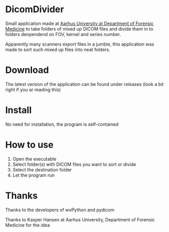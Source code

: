 # DicomDivider
Small application made at [Aarhus University at Department of Forensic Medicine](https://forensic.au.dk/) to take folders of mixed up DICOM files and divide them in to folders denpendend on FOV, kernel and series number.

Apparently many scanners export files in a jumble, this application was made to sort such mixed up files into neat folders.

# Download 

The latest version of the application can be found under releases (look a bit right if you ar reading this)

# Install

No need for installation, the program is self-contained

# How to use

1) Open the executable
2) Select folder(s) with DICOM files you want to sort or divide
3) Select the destination folder
4) Let the program run

# Thanks
Thanks to the developers of wxPython and pydicom

Thanks to Kasper Hansen at Aarhus University, Department of Forensic Medicine for the idea
